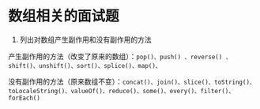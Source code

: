 # 数组相关的面试题

1. 列出对数组产生副作用和没有副作用的方法
   
产生副作用的方法（改变了原来的数组）：```pop()、push() 、reverse() 、shift()、unshift()、sort()、splice()、map()、```

没有副作用的方法（原来数组不变）：```concat()、join()、slice()、toString()、toLocaleString()、valueOf()、reduce()、some()、every()、filter()、forEach()```

